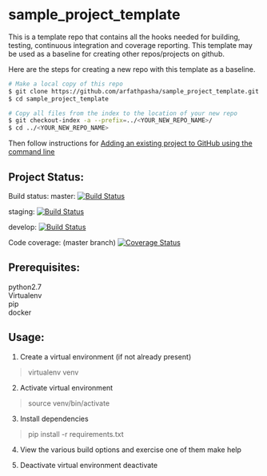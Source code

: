 # sample_project_template

This is a template repo that contains all the hooks needed for building, testing, continuous integration and coverage reporting. This template may be used as a baseline for creating other repos/projects on github. 

Here are the steps for creating a new repo with this template as a baseline. 
```bash
# Make a local copy of this repo
$ git clone https://github.com/arfathpasha/sample_project_template.git <br>
$ cd sample_project_template

# Copy all files from the index to the location of your new repo 
$ git checkout-index -a --prefix=../<YOUR_NEW_REPO_NAME>/
$ cd ../<YOUR_NEW_REPO_NAME>
```

Then follow instructions for [Adding an existing project to GitHub using the command line](https://help.github.com/articles/adding-an-existing-project-to-github-using-the-command-line/) 

Project Status:
--------------

Build status:
master:  [![Build Status](https://travis-ci.org/arfathpasha/sample_project_template.svg?branch=master)](https://travis-ci.org/arfathpasha/sample_project_template)

staging: [![Build Status](https://travis-ci.org/arfathpasha/sample_project_template.svg?branch=staging)](https://travis-ci.org/arfathpasha/sample_project_template)

develop: [![Build Status](https://travis-ci.org/arfathpasha/sample_project_template.svg?branch=develop)](https://travis-ci.org/arfathpasha/sample_project_template)

Code coverage: (master branch)
[![Coverage Status](https://coveralls.io/repos/github/arfathpasha/sample_project_template/badge.svg?branch=master&cacheBuster=1)](https://coveralls.io/github/arfathpasha/sample_project_template?branch=master)

Prerequisites:
--------------
python2.7 <br>
Virtualenv <br>
pip <br>
docker <br>

Usage:
------
1. Create a virtual environment (if not already present)
> virtualenv venv

2. Activate virtual environment
> source venv/bin/activate

3. Install dependencies
> pip install -r requirements.txt

4. View the various build options and exercise one of them
make help

5. Deactivate virtual environment
deactivate
